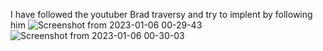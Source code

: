 I have followed the youtuber Brad traversy and try to implent by following him ![Screenshot from 2023-01-06 00-29-43](https://user-images.githubusercontent.com/108571406/210864668-afe258a6-a563-4211-b958-10a304e8f034.png)
![Screenshot from 2023-01-06 00-30-03](https://user-images.githubusercontent.com/108571406/210864673-b5431d60-eff0-4dec-8bf2-0c660137543e.png)
